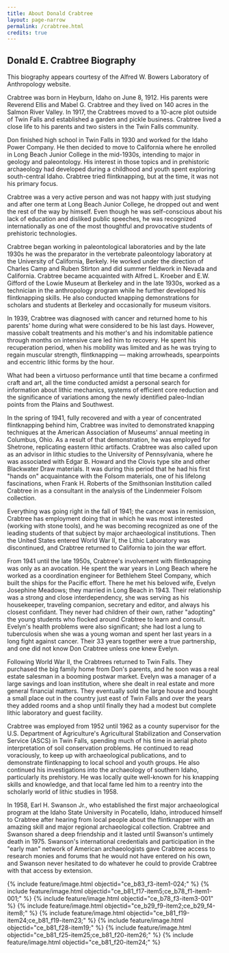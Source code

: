 ```yaml
---
title: About Donald Crabtree
layout: page-narrow
permalink: /crabtree.html
credits: true
---
```

## Donald E. Crabtree Biography

This biography appears courtesy of the Alfred W. Bowers Laboratory of Anthropology website.

Crabtree was born in Heyburn, Idaho on June 8, 1912. His parents were Reverend Ellis and Mabel G. Crabtree and they lived on 140 acres in the Salmon River Valley. In 1917, the Crabtrees moved to a 10-acre plot outside of Twin Falls and established a garden and pickle business. Crabtree lived a close life to his parents and two sisters in the Twin Falls community.

Don finished high school in Twin Falls in 1930 and worked for the Idaho Power Company. He then decided to move to California where he enrolled in Long Beach Junior College in the mid-1930s, intending to major in geology and paleontology. His interest in those topics and in prehistoric archaeology had developed during a childhood and youth spent exploring south-central Idaho. Crabtree tried flintknapping, but at the time, it was not his primary focus.

Crabtree was a very active person and was not happy with just studying and after one term at Long Beach Junior College, he dropped out and went the rest of the way by himself. Even though he was self-conscious about his lack of education and disliked public speeches, he was recognized internationally as one of the most thoughtful and provocative students of prehistoric technologies.

Crabtree began working in paleontological laboratories and by the late 1930s he was the preparator in the vertebrate paleontology laboratory at the University of California, Berkely. He worked under the direction of Charles Camp and Ruben Stirton and did summer fieldwork in Nevada and California. Crabtree became acquainted with Alfred L. Kroeber and E.W. Gifford of the Lowie Museum at Berkeley and in the late 1930s, worked as a technician in the anthropology program while he further developed his flintknapping skills. He also conducted knapping demonstrations for scholars and students at Berkeley and occasionally for museum visitors.

In 1939, Crabtree was diagnosed with cancer and returned home to his parents' home during what were considered to be his last days. However, massive cobalt treatments and his mother's and his indomitable patience through months on intensive care led him to recovery. He spent his recuperation period, when his mobility was limited and as he was trying to regain muscular strength, flintknapping — making arrowheads, spearpoints and eccentric lithic forms by the hour.

What had been a virtuoso performance until that time became a confirmed craft and art, all the time conducted amidst a personal search for information about lithic mechanics, systems of efficient core reduction and the significance of variations among the newly identified paleo-Indian points from the Plains and Southwest.

In the spring of 1941, fully recovered and with a year of concentrated flintknapping behind him, Crabtree was invited to demonstrated knapping techniques at the American Association of Museums' annual meeting in Columbus, Ohio. As a result of that demonstration, he was employed for Shetrone, replicating eastern lithic artifacts. Crabtree was also called upon as an advisor in lithic studies to the University of Pennsylvania, where he was associated with Edgar B. Howard and the Clovis type site and other Blackwater Draw materials. It was during this period that he had his first "hands on" acquaintance with the Folsom materials, one of his lifelong fascinations, when Frank H. Roberts of the Smithsonian Institution called Crabtree in as a consultant in the analysis of the Lindenmeier Folsom collection.

Everything was going right in the fall of 1941; the cancer was in remission, Crabtree has employment doing that in which he was most interested (working with stone tools), and he was becoming recognized as one of the leading students of that subject by major archaeological institutions. Then the United States entered World War II, the Lithic Laboratory was discontinued, and Crabtree returned to California to join the war effort.

From 1941 until the late 1950s, Crabtree's involvement with flintknapping was only as an avocation. He spent the war years in Long Beach where he worked as a coordination engineer for Bethlehem Steel Company, which built the ships for the Pacific effort. There he met his beloved wife, Evelyn Josephine Meadows; they married in Long Beach in 1943. Their relationship was a strong and close interdependency, she was serving as his housekeeper, traveling companion, secretary and editor, and always his closest confidant. They never had children of their own, rather "adopting" the young students who flocked around Crabtree to learn and consult. Evelyn's health problems were also significant; she had lost a lung to tuberculosis when she was a young woman and spent her last years in a long fight against cancer. Their 33 years together were a true partnership, and one did not know Don Crabtree unless one knew Evelyn.

Following World War II, the Crabtrees returned to Twin Falls. They purchased the big family home from Don's parents, and he soon was a real estate salesman in a booming postwar market. Evelyn was a manager of a large savings and loan institution, where she dealt in real estate and more general financial matters. They eventually sold the large house and bought a small place out in the country just east of Twin Falls and over the years they added rooms and a shop until finally they had a modest but complete lithic laboratory and guest facility.

Crabtree was employed from 1952 until 1962 as a county supervisor for the U.S. Department of Agriculture's Agricultural Stabilization and Conservation Service (ASCS) in Twin Falls, spending much of his time in aerial photo interpretation of soil conservation problems. He continued to read voraciously, to keep up with archaeological publications, and to demonstrate flintknapping to local school and youth groups. He also continued his investigations into the archaeology of southern Idaho, particularly its prehistory. He was locally quite well-known for his knapping skills and knowledge, and that local fame led him to a reentry into the scholarly world of lithic studies in 1958.

In 1958, Earl H. Swanson Jr., who established the first major archaeological program at the Idaho State University in Pocatello, Idaho, introduced himself to Crabtree after hearing from local people about the flintknapper with an amazing skill and major regional archaeological collection. Crabtree and Swanson shared a deep friendship and it lasted until Swanson's untimely death in 1975. Swanson's international credentials and participation in the "early man" network of American archaeologists gave Crabtree access to research monies and forums that he would not have entered on his own, and Swanson never hesitated to do whatever he could to provide Crabtree with that access by extension.


{% include feature/image.html objectid="ce_b83_f3-item1-024;" %}
{% include feature/image.html objectid="ce_b81_f17-item5;ce_b78_f1-item1-001;" %}
{% include feature/image.html objectid="ce_b78_f3-item3-001" %}
{% include feature/image.html objectid="ce_b29_f9-item2;ce_b29_f4-item8;" %}
{% include feature/image.html objectid="ce_b81_f19-item24;ce_b81_f19-item23;" %}
{% include feature/image.html objectid="ce_b81_f28-item19;" %}
{% include feature/image.html objectid="ce_b81_f25-item25;ce_b81_f20-item26;" %}
{% include feature/image.html objectid="ce_b81_f20-item24;" %}




